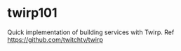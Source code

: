 # twirp101
Quick implementation of building services with Twirp. Ref https://github.com/twitchtv/twirp
